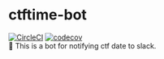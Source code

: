 # ctftime-bot
[![CircleCI](https://circleci.com/gh/kg0r0/ctftime-bot.svg?style=svg)](https://circleci.com/gh/kg0r0/ctftime-bot) [![codecov](https://codecov.io/gh/kg0r0/ctftime-bot/branch/master/graph/badge.svg)](https://codecov.io/gh/kg0r0/ctftime-bot)    
:flags:  This is a bot for notifying ctf date to slack.
